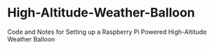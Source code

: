 High-Altitude-Weather-Balloon
=============================

Code and Notes for Setting up a Raspberry Pi Powered High-Altitude Weather Balloon
